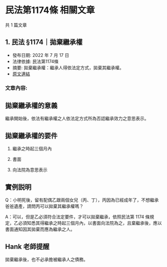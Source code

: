 # 民法第1174條 相關文章

共 1 篇文章

## 1. 民法 §1174｜拋棄繼承權

- 發布日期: 2022 年 7 月 17 日
- 法律依據: 民法第1174條
- 摘要: 拋棄繼承權：繼承人得依法定方式，拋棄其繼承權。
- [原文連結](https://www.jasper-realestate.com/%e6%8b%8b%e6%a3%84%e7%b9%bc%e6%89%bf%e6%ac%8a/)

### 文章內容:

## 拋棄繼承權的意義

繼承開始後，依法有繼承權之人依法定方式所為否認繼承效力之意思表示。

## 拋棄繼承權的要件

1. 繼承之時起三個月內

2. 書面

3. 向法院為意思表示

## 實例説明

Q：小明死後，留有配偶乙跟兩個女兒（丙、丁），丙因為已經成年了，不想繼承爸爸遺產，請問丙可以拋棄其繼承權嗎？

A：可以，但是乙必須符合法定要件，才可以拋棄繼承，依照民法第 1174 條規定，乙必須知悉其得繼承之時起三個月內，以書面向法院為之，且棄繼承後，應以書面通知因其拋棄而應為繼承之人。

## Hank 老師提醒

拋棄繼承後，也不必承擔被繼承人之債務。